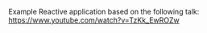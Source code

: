 Example Reactive application based on the following talk:
https://www.youtube.com/watch?v=TzKk_EwROZw